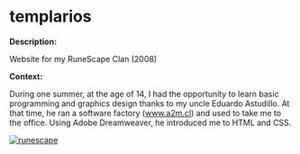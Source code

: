 # templarios

**Description:**

Website for my RuneScape Clan (2008)

**Context:**

During one summer, at the age of 14, I had the opportunity to learn basic programming and graphics design thanks to my uncle Eduardo Astudillo. At that time, he ran a software factory (www.a2m.cl) and used to take me to the office. Using Adobe Dreamweaver, he introduced me to HTML and CSS.
<br>

<p>
  <a href="https://matiasrodlo.github.io/templarios/">
    <img src="https://github-production-user-asset-6210df.s3.amazonaws.com/52969662/281911693-b0d0210f-c34e-4a4f-9007-deea2f0e6397.jpg" alt="runescape">
  </a>
</p>
